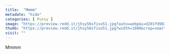 ```yaml
---
title:  "Mmmm"
metadate: "hide"
categories: [ Pussy ]
image: "https://preview.redd.it/jhsy56sfiso51.jpg?auto=webp&s=d201fd983b155ae01c8d4f76e562beca17036793"
thumb: "https://preview.redd.it/jhsy56sfiso51.jpg?width=1080&crop=smart&auto=webp&s=b64c1ed71be9dbdd5f192d11cf422c0762c69ba3"
visit: ""
---
```

Mmmm

